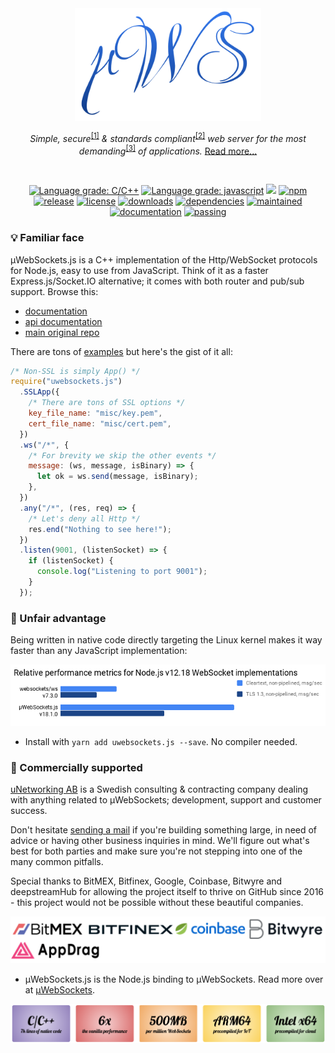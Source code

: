 <center>
  <img src="https://github.com/Prozi/uwebsockets.js/raw/master/misc/logo-flat.svg" height="180" />
  
  <br/>
  
  <i>Simple, secure</i><sup><a href="https://github.com/Prozi/uwebsockets/tree/master/fuzzing#fuzz-testing-of-various-parsers-and-mocked-examples?style=flat-square">[1]</a></sup>
  <i> & standards compliant</i><sup><a href="https://unetworking.github.io/uWebSockets.js/report.pdf">[2]</a></sup>
  <i> web server for the most demanding</i><sup><a href="https://github.com/Prozi/uwebsockets/tree/master/benchmarks#benchmark-driven-development">[3]</a></sup>
  <i> of applications.</i> <a href="https://github.com/Prozi/uwebsockets/blob/master/misc/READMORE.md">Read more...</a>

  <br/>

<a href="https://lgtm.com/projects/g/uNetworking/uWebSockets.js/context:cpp?style=flat-square"><img alt="Language grade: C/C++" src="https://img.shields.io/lgtm/grade/cpp/g/uNetworking/uWebSockets.js.svg?logo=lgtm&logoWidth=18?style=flat-square"/></a>
<a href="https://lgtm.com/projects/g/Prozi/uwebsockets.js/context:javascript?style=flat-square"><img alt="Language grade: javascript" src="https://img.shields.io/lgtm/grade/javascript/g/Prozi/uwebsockets.js.svg?logo=lgtm&logoWidth=18?style=flat-square"/></a>
<a href="https://www.codacy.com/manual/jacekpietal/uwebsockets.js?utm_source=github.com&amp;utm_medium=referral&amp;utm_content=Prozi/uwebsockets.js&amp;utm_campaign=Badge_Grade"><img src="https://app.codacy.com/project/badge/Grade/8b80efd8b6de4fbb837cf60ddaabc78c"/></a>
<a href="https://www.npmjs.com/package/Prozi/uwebsockets.js"><img src="https://img.shields.io/npm/v/uwebsockets.js.svg?style=flat-square" alt="npm" /></a>
<a href="https://github.com/Prozi/uwebsockets.js"><img src="https://img.shields.io/github/release/Prozi/uwebsockets.js.svg?style=flat-square" alt="release" /></a>
<a href="https://github.com/Prozi/uwebsockets.js/blob/master/LICENSE"><img src="https://img.shields.io/npm/l/uwebsockets.js.svg?style=flat-square" alt="license" /></a>
<a href="https://www.npmjs.com/package/Prozi/uwebsockets.js"><img src="https://img.shields.io/npm/dt/uwebsockets.js.svg?style=flat-square" alt="downloads" /></a>
<a href="https://david-dm.org/Prozi/uwebsockets.js"><img src="https://david-dm.org/Prozi/uwebsockets.js.svg?style=flat-square" alt="dependencies" /></a>
<a href="https://github.com/Prozi/uwebsockets.js/graphs/commit-activity"><img src="https://img.shields.io/maintenance/yes/2020.svg?style=flat-square" alt="maintained" /></a>
<a href="https://onury.io/docma"><img src="https://img.shields.io/badge/docs%20by-docma-c27cf4.svg?docs%20by=docma&style=flat-square" alt="documentation" /></a>
<a href="https://circleci.com/gh/Prozi/uwebsockets.js" alt="circleci"><img src="https://circleci.com/gh/Prozi/uwebsockets.js.svg?style=shield" alt="passing" /></a>

</center>

### 💡 Familiar face

µWebSockets.js is a C++ implementation of the Http/WebSocket protocols for Node.js, easy to use from JavaScript. Think of it as a faster Express.js/Socket.IO alternative; it comes with both router and pub/sub support. Browse this:

- [documentation](https://prozi.github.io/uwebsockets.js/)
- [api documentation](https://unetworking.github.io/uWebSockets.js/generated/)
- [main original repo](https://github.com/uNetWorking/uWebSockets)

There are tons of [examples](https://github.com/uNetworking/uWebSockets.js/tree/master/examples) but here's the gist of it all:

```javascript
/* Non-SSL is simply App() */
require("uwebsockets.js")
  .SSLApp({
    /* There are tons of SSL options */
    key_file_name: "misc/key.pem",
    cert_file_name: "misc/cert.pem",
  })
  .ws("/*", {
    /* For brevity we skip the other events */
    message: (ws, message, isBinary) => {
      let ok = ws.send(message, isBinary);
    },
  })
  .any("/*", (res, req) => {
    /* Let's deny all Http */
    res.end("Nothing to see here!");
  })
  .listen(9001, (listenSocket) => {
    if (listenSocket) {
      console.log("Listening to port 9001");
    }
  });
```

### 💪 Unfair advantage

Being written in native code directly targeting the Linux kernel makes it way faster than any JavaScript implementation:

<img src="https://github.com/Prozi/uwebsockets.js/raw/master/misc/chart.png" />

- Install with `yarn add uwebsockets.js --save`. No compiler needed.

### 💼 Commercially supported

<a href="https://github.com/uNetworking">uNetworking AB</a> is a Swedish consulting & contracting company dealing with anything related to µWebSockets; development, support and customer success.

Don't hesitate <a href="mailto:alexhultman@gmail.com">sending a mail</a> if you're building something large, in need of advice or having other business inquiries in mind. We'll figure out what's best for both parties and make sure you're not stepping into one of the many common pitfalls.

Special thanks to BitMEX, Bitfinex, Google, Coinbase, Bitwyre and deepstreamHub for allowing the project itself to thrive on GitHub since 2016 - this project would not be possible without these beautiful companies.

<img src="https://github.com/uNetworking/uWebSockets/raw/master/misc/2018.png" />

- µWebSockets.js is the Node.js binding to µWebSockets. Read more over at [µWebSockets](https://github.com/Prozi/uwebsockets).

<img src="https://github.com/Prozi/uwebsockets.js/raw/master/misc/features_strip.png" />
